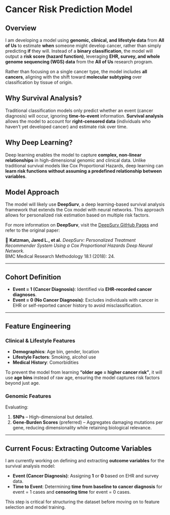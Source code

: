 # **Cancer Risk Prediction Model**

## **Overview**  
I am developing a model using **genomic, clinical, and lifestyle data** from **All of Us** to estimate **when** someone might develop cancer, rather than simply predicting **if** they will. Instead of a **binary classification**, the model will output a **risk score (hazard function)**, leveraging **EHR, survey, and whole genome sequencing (WGS) data** from the **All of Us** research program.  

Rather than focusing on a single cancer type, the model includes **all cancers**, aligning with the shift toward **molecular subtyping** over classification by tissue of origin.

## **Why Survival Analysis?**  
Traditional classification models only predict whether an event (cancer diagnosis) will occur, ignoring **time-to-event** information. **Survival analysis** allows the model to account for **right-censored data** (individuals who haven’t yet developed cancer) and estimate risk over time.

## **Why Deep Learning?**  
Deep learning enables the model to capture **complex, non-linear relationships** in high-dimensional genomic and clinical data. Unlike traditional survival models like Cox Proportional Hazards, deep learning can **learn risk functions without assuming a predefined relationship between variables**.

## **Model Approach**  
The model will likely use **DeepSurv**, a deep learning-based survival analysis framework that extends the Cox model with neural networks. This approach allows for personalized risk estimation based on multiple risk factors.  

For more information on **DeepSurv**, visit the [DeepSurv GitHub Pages](https://humboldt-wi.github.io/blog/research/information_systems_1920/group2_survivalanalysis/) and refer to the original paper:  

📄 **Katzman, Jared L., et al.** *DeepSurv: Personalized Treatment Recommender System Using a Cox Proportional Hazards Deep Neural Network.*  
BMC Medical Research Methodology 18.1 (2018): 24. 

---

## **Cohort Definition**
- **Event = 1 (Cancer Diagnosis)**: Identified via **EHR-recorded cancer diagnoses**.
- **Event = 0 (No Cancer Diagnosis)**: Excludes individuals with cancer in EHR or self-reported cancer history to avoid misclassification.

---

## **Feature Engineering**
### **Clinical & Lifestyle Features**
- **Demographics**: Age bin, gender, location  
- **Lifestyle Factors**: Smoking, alcohol use  
- **Medical History**: Comorbidities  

To prevent the model from learning **“older age = higher cancer risk”**, it will use **age bins** instead of raw age, ensuring the model captures risk factors beyond just age.

### **Genomic Features**
Evaluating:
1. **SNPs** – High-dimensional but detailed.  
2. **Gene-Burden Scores** (preferred) – Aggregates damaging mutations per gene, reducing dimensionality while retaining biological relevance.  

---

## **Current Focus: Extracting Outcome Variables**
I am currently working on defining and extracting **outcome variables** for the survival analysis model:
- **Event (Cancer Diagnosis)**: Assigning **1** or **0** based on EHR and survey data.  
- **Time to Event**: Determining **time from baseline to cancer diagnosis** for event = 1 cases and **censoring time** for event = 0 cases.  

This step is critical for structuring the dataset before moving on to feature selection and model training.

